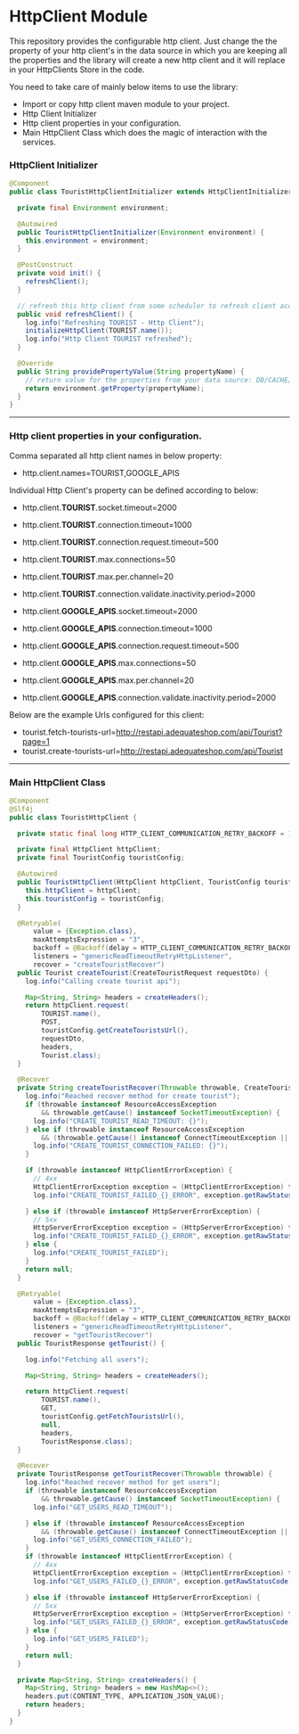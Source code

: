# HttpClient Module

This repository provides the configurable http client. Just change the the property of your http client's in the data source in which you are keeping all the properties and the library will create a new http client and it will replace in your HttpClients Store in the code.

You need to take care of mainly below items to use the library:
- Import or copy http client maven module to your project.
- Http Client Initializer
- Http client properties in your configuration.
- Main HttpClient Class which does the magic of interaction with the services.


### HttpClient Initializer
```java
@Component
public class TouristHttpClientInitializer extends HttpClientInitializer {

  private final Environment environment;

  @Autowired
  public TouristHttpClientInitializer(Environment environment) {
    this.environment = environment;
  }

  @PostConstruct
  private void init() {
    refreshClient();
  }

  // refresh this http client from some scheduler to refresh client according to your requirements.
  public void refreshClient() {
    log.info("Refreshing TOURIST - Http Client");
    initializeHttpClient(TOURIST.name());
    log.info("Http Client TOURIST refreshed");
  }

  @Override
  public String providePropertyValue(String propertyName) {
    // return value for the properties from your data source: DB/CACHE/SPRING, etc
    return environment.getProperty(propertyName);
  }
}
```

------------

### Http client properties in your configuration.
Comma separated all http client names in below property:
- http.client.names=TOURIST,GOOGLE_APIS

Individual Http Client's property can be defined according to below:

- http.client.**TOURIST**.socket.timeout=2000
- http.client.**TOURIST**.connection.timeout=1000
- http.client.**TOURIST**.connection.request.timeout=500
- http.client.**TOURIST**.max.connections=50
- http.client.**TOURIST**.max.per.channel=20
- http.client.**TOURIST**.connection.validate.inactivity.period=2000

- http.client.**GOOGLE_APIS**.socket.timeout=2000
- http.client.**GOOGLE_APIS**.connection.timeout=1000
- http.client.**GOOGLE_APIS**.connection.request.timeout=500
- http.client.**GOOGLE_APIS**.max.connections=50
- http.client.**GOOGLE_APIS**.max.per.channel=20
- http.client.**GOOGLE_APIS**.connection.validate.inactivity.period=2000

Below are the example Urls configured for this client:
- tourist.fetch-tourists-url=http://restapi.adequateshop.com/api/Tourist?page=1
- tourist.create-tourists-url=http://restapi.adequateshop.com/api/Tourist


------------


### Main HttpClient Class

```java
@Component
@Slf4j
public class TouristHttpClient {

  private static final long HTTP_CLIENT_COMMUNICATION_RETRY_BACKOFF = 1000l;

  private final HttpClient httpClient;
  private final TouristConfig touristConfig;

  @Autowired
  public TouristHttpClient(HttpClient httpClient, TouristConfig touristConfig) {
    this.httpClient = httpClient;
    this.touristConfig = touristConfig;
  }

  @Retryable(
      value = {Exception.class},
      maxAttemptsExpression = "3",
      backoff = @Backoff(delay = HTTP_CLIENT_COMMUNICATION_RETRY_BACKOFF),
      listeners = "genericReadTimeoutRetryHttpListener",
      recover = "createTouristRecover")
  public Tourist createTourist(CreateTouristRequest requestDto) {
    log.info("Calling create tourist api");

    Map<String, String> headers = createHeaders();
    return httpClient.request(
        TOURIST.name(),
        POST,
        touristConfig.getCreateTouristsUrl(),
        requestDto,
        headers,
        Tourist.class);
  }

  @Recover
  private String createTouristRecover(Throwable throwable, CreateTouristRequest requestDto) {
    log.info("Reached recover method for create tourist");
    if (throwable instanceof ResourceAccessException
        && throwable.getCause() instanceof SocketTimeoutException) {
      log.info("CREATE_TOURIST_READ_TIMEOUT: {}");
    } else if (throwable instanceof ResourceAccessException
        && (throwable.getCause() instanceof ConnectTimeoutException || throwable.getCause() instanceof ConnectException)) {
      log.info("CREATE_TOURIST_CONNECTION_FAILED: {}");
    }

    if (throwable instanceof HttpClientErrorException) {
      // 4xx
      HttpClientErrorException exception = (HttpClientErrorException) throwable;
      log.info("CREATE_TOURIST_FAILED_{}_ERROR", exception.getRawStatusCode());

    } else if (throwable instanceof HttpServerErrorException) {
      // 5xx
      HttpServerErrorException exception = (HttpServerErrorException) throwable;
      log.info("CREATE_TOURIST_FAILED_{}_ERROR", exception.getRawStatusCode());
    } else {
      log.info("CREATE_TOURIST_FAILED");
    }
    return null;
  }

  @Retryable(
      value = {Exception.class},
      maxAttemptsExpression = "3",
      backoff = @Backoff(delay = HTTP_CLIENT_COMMUNICATION_RETRY_BACKOFF),
      listeners = "genericReadTimeoutRetryHttpListener",
      recover = "getTouristRecover")
  public TouristResponse getTourist() {

    log.info("Fetching all users");

    Map<String, String> headers = createHeaders();

    return httpClient.request(
        TOURIST.name(),
        GET,
        touristConfig.getFetchTouristsUrl(),
        null,
        headers,
        TouristResponse.class);
  }

  @Recover
  private TouristResponse getTouristRecover(Throwable throwable) {
    log.info("Reached recover method for get users");
    if (throwable instanceof ResourceAccessException
        && throwable.getCause() instanceof SocketTimeoutException) {
      log.info("GET_USERS_READ_TIMEOUT");

    } else if (throwable instanceof ResourceAccessException
        && (throwable.getCause() instanceof ConnectTimeoutException || throwable.getCause() instanceof ConnectException)) {
      log.info("GET_USERS_CONNECTION_FAILED");
    }
    if (throwable instanceof HttpClientErrorException) {
      // 4xx
      HttpClientErrorException exception = (HttpClientErrorException) throwable;
      log.info("GET_USERS_FAILED_{}_ERROR", exception.getRawStatusCode());

    } else if (throwable instanceof HttpServerErrorException) {
      // 5xx
      HttpServerErrorException exception = (HttpServerErrorException) throwable;
      log.info("GET_USERS_FAILED_{}_ERROR", exception.getRawStatusCode());
    } else {
      log.info("GET_USERS_FAILED");
    }
    return null;
  }

  private Map<String, String> createHeaders() {
    Map<String, String> headers = new HashMap<>();
    headers.put(CONTENT_TYPE, APPLICATION_JSON_VALUE);
    return headers;
  }
}
```